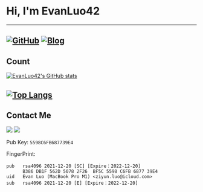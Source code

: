 # Hi, I'm EvanLuo42
---
[![GitHub](https://img.shields.io/badge/dynamic/json?logo=github&label=GitHub&labelColor=495867&color=495867&query=%24.data.totalSubs&url=https%3A%2F%2Fapi.spencerwoo.com%2Fsubstats%2F%3Fsource%3Dgithub%26queryKey%3Dhayschan&style=flat-square)](https://github.com/EvanLuo42) [![Blog](https://img.shields.io/website?url=https%3A%2F%2Fwww.phakel.com)](https://www.phakel.com)
---
## Count

[![EvanLuo42's GitHub stats](https://github-readme-stats.vercel.app/api?username=EvanLuo42&theme=radical&cache_seconds=1800)](https://github.com/anuraghazra/github-readme-stats)

[![Top Langs](https://github-readme-stats.vercel.app/api/top-langs/?username=EvanLuo42&layout=compact&theme=radical&exclude_repo=blog&langs_count=6)](https://github.com/anuraghazra/github-readme-stats)
---
## Contact Me
<a href="https://t.me/lzy_0402"><img src="https://img.shields.io/badge/Telegram-2CA5E0?style=for-the-badge&logo=telegram&logoColor=white" /></a>
<a href="https://twitter.com/lzy_0402"><img src="https://img.shields.io/badge/Twitter-1DA1F2?style=for-the-badge&logo=twitter&logoColor=white" /></a>

Pub Key: `5598C6FB687739E4`

FingerPrint:
```
pub   rsa4096 2021-12-20 [SC] [Expire：2022-12-20]
      B386 DB1F 562D 5078 2F26  BF5C 5598 C6FB 6877 39E4
uid   Evan Luo (MacBook Pro M1) <ziyun.luo@icloud.com>
sub   rsa4096 2021-12-20 [E] [Expire：2022-12-20]
```
